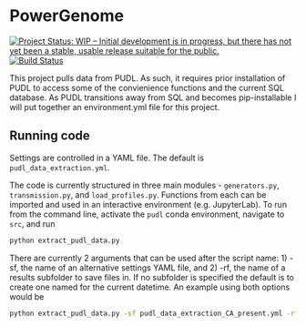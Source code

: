 # PowerGenome
[![Project Status: WIP – Initial development is in progress, but there has not yet been a stable, usable release suitable for the public.](https://www.repostatus.org/badges/latest/wip.svg)](https://www.repostatus.org/#wip)
[![Build Status](https://travis-ci.com/gschivley/PowerGenome.svg?token=yTGQ4JcCGLW2GZpmvXHw&branch=master)](https://travis-ci.com/gschivley/PowerGenome)

This project pulls data from PUDL. As such, it requires prior installation of PUDL to access some of the convienience functions and the current SQL database. As PUDL transitions away from SQL and becomes pip-installable I will put together an environment.yml file for this project.

## Running code
Settings are controlled in a YAML file. The default is `pudl_data_extraction.yml`.

The code is currently structured in three main modules - `generators.py`, `transmission.py`, and `load_profiles.py`. Functions from each can be imported and used in an interactive environment (e.g. JupyterLab). To run from the command line, activate the  `pudl` conda environment, navigate to `src`, and run

```sh
python extract_pudl_data.py
```

There are currently 2 arguments that can be used after the script name: 1) -sf, the name of an alternative settings YAML file, and 2) -rf, the name of a results subfolder to save files in. If no subfolder is specified the default is to create one named for the current datetime. An example using both options would be

```sh
python extract_pudl_data.py -sf pudl_data_extraction_CA_present.yml -rf CA-present
```
